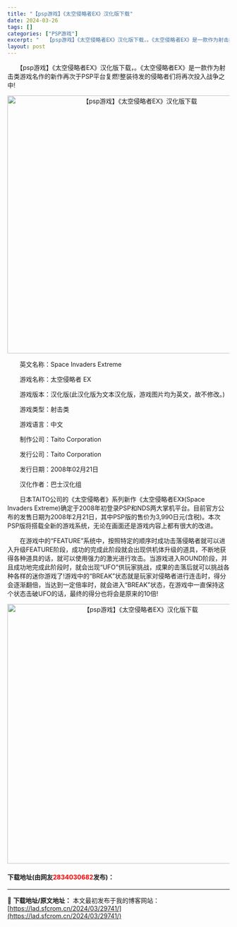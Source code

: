 ```yaml
---
title: "【psp游戏】《太空侵略者EX》汉化版下载"
date: 2024-03-26
tags: []
categories: ["PSP游戏"]
excerpt: "　　【psp游戏】《太空侵略者EX》汉化版下载，。《太空侵略者EX》是一款作为射击类游戏名作的新作再次于PSP平台复燃!整装待发的侵略者们将再次投入战争之中! 　　英文名称：Space Invaders Extreme 　　游戏名称：太空侵略者 EX 　　游戏版本：汉化版(此汉化版为文本汉化版，游戏&hellip;"
layout: post
---
```


 <p>　　【psp游戏】《太空侵略者EX》汉化版下载，。《太空侵略者EX》是一款作为射击类游戏名作的新作再次于PSP平台复燃!整装待发的侵略者们将再次投入战争之中!</p> <p align="center"><img align="" border="0" src="https://lad.sfcrom.cn/wp-content/uploads/2024/03/20240325_6601f98ab4e3f.png" width="585" alt="【psp游戏】《太空侵略者EX》汉化版下载" /></p> <p>　　英文名称：Space Invaders Extreme</p> <p>　　游戏名称：太空侵略者 EX</p> <p>　　游戏版本：汉化版(此汉化版为文本汉化版，游戏图片均为英文，故不修改。)</p> <p>　　游戏类型：射击类</p> <p>　　游戏语言：中文</p> <p>　　制作公司：Taito Corporation</p> <p>　　发行公司：Taito Corporation</p> <p>　　发行日期：2008年02月21日</p> <p>　　汉化作者：巴士汉化组</p> <p>　　日本TAITO公司的《太空侵略者》系列新作《太空侵略者EX》(Space Invaders Extreme)确定于2008年初登录PSP和NDS两大掌机平台。目前官方公布的发售日期为2008年2月21日，其中PSP版的售价为3,990日元(含税)。本次PSP版将搭载全新的游戏系统，无论在画面还是游戏内容上都有很大的改进。</p> <p>　　在游戏中的&ldquo;FEATURE&rdquo;系统中，按照特定的顺序时成功击落侵略者就可以进入升级FEATURE阶段，成功的完成此阶段就会出现供机体升级的道具，不断地获得各种道具的话，就可以使用强力的激光进行攻击。当游戏进入ROUND阶段，并且成功地完成此阶段时，就会出现&ldquo;UFO&rdquo;供玩家挑战，成果的击落后就可以挑战各种各样的迷你游戏了!游戏中的&ldquo;BREAK&rdquo;状态就是玩家对侵略者进行连击时，得分会逐渐翻倍，当达到一定倍率时，就会进入&ldquo;BREAK&rdquo;状态，在游戏中一直保持这个状态击破UFO的话，最终的得分也将会是原来的10倍!</p> <p align="center"><img align="" border="0" src="https://lad.sfcrom.cn/wp-content/uploads/2024/03/20240325_6601f98c1ab11.png" width="589" alt="【psp游戏】《太空侵略者EX》汉化版下载" /></p> <p><h4>下载地址(由网友<font color="red">2834030682</font>发布)：</h4></p> 

---
📖 **下载地址/原文地址：** 本文最初发布于我的博客网站：[https://lad.sfcrom.cn/2024/03/29741/](https://lad.sfcrom.cn/2024/03/29741/)
